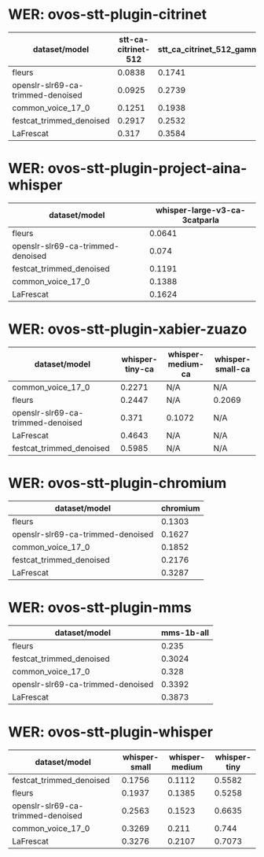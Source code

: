 
# WER: ovos-stt-plugin-citrinet
|dataset/model|stt-ca-citrinet-512|stt_ca_citrinet_512_gamma_0_25|
|-|-|-|
| fleurs | 0.0838 | 0.1741 |
| openslr-slr69-ca-trimmed-denoised | 0.0925 | 0.2739 |
| common_voice_17_0 | 0.1251 | 0.1938 |
| festcat_trimmed_denoised | 0.2917 | 0.2532 |
| LaFrescat | 0.317 | 0.3584 |


# WER: ovos-stt-plugin-project-aina-whisper
|dataset/model|whisper-large-v3-ca-3catparla|
|-|-|
| fleurs | 0.0641 |
| openslr-slr69-ca-trimmed-denoised | 0.074 |
| festcat_trimmed_denoised | 0.1191 |
| common_voice_17_0 | 0.1388 |
| LaFrescat | 0.1624 |


# WER: ovos-stt-plugin-xabier-zuazo
|dataset/model|whisper-tiny-ca|whisper-medium-ca|whisper-small-ca|
|-|-|-|-|
| common_voice_17_0 | 0.2271 | N/A | N/A |
| fleurs | 0.2447 | N/A | 0.2069 |
| openslr-slr69-ca-trimmed-denoised | 0.371 | 0.1072 | N/A |
| LaFrescat | 0.4643 | N/A | N/A |
| festcat_trimmed_denoised | 0.5985 | N/A | N/A |


# WER: ovos-stt-plugin-chromium
|dataset/model|chromium|
|-|-|
| fleurs | 0.1303 |
| openslr-slr69-ca-trimmed-denoised | 0.1627 |
| common_voice_17_0 | 0.1852 |
| festcat_trimmed_denoised | 0.2176 |
| LaFrescat | 0.3287 |


# WER: ovos-stt-plugin-mms
|dataset/model|mms-1b-all|
|-|-|
| fleurs | 0.235 |
| festcat_trimmed_denoised | 0.3024 |
| common_voice_17_0 | 0.328 |
| openslr-slr69-ca-trimmed-denoised | 0.3392 |
| LaFrescat | 0.3873 |


# WER: ovos-stt-plugin-whisper
|dataset/model|whisper-small|whisper-medium|whisper-tiny|
|-|-|-|-|
| festcat_trimmed_denoised | 0.1756 | 0.1112 | 0.5582 |
| fleurs | 0.1937 | 0.1385 | 0.5258 |
| openslr-slr69-ca-trimmed-denoised | 0.2563 | 0.1523 | 0.6635 |
| common_voice_17_0 | 0.3269 | 0.211 | 0.744 |
| LaFrescat | 0.3276 | 0.2107 | 0.7073 |